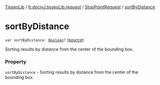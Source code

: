 [TisseoLib](../../index.md) / [fr.docjyJ.tisseoLib.request](../index.md) / [StopPointRequest](index.md) / [sortByDistance](./sort-by-distance.md)

# sortByDistance

`var sortByDistance: `[`Boolean`](https://kotlinlang.org/api/latest/jvm/stdlib/kotlin/-boolean/index.html)`?` [(source)](https://github.com/docjyj/tisseoLib/tree/master/src/main/kotlin/fr/docjyJ/tisseoLib/request/StopPointRequest.kt#L34)

Sorting results by distance from the center of the bounding box.

### Property

`sortByDistance` - Sorting results by distance from the center of the bounding box.